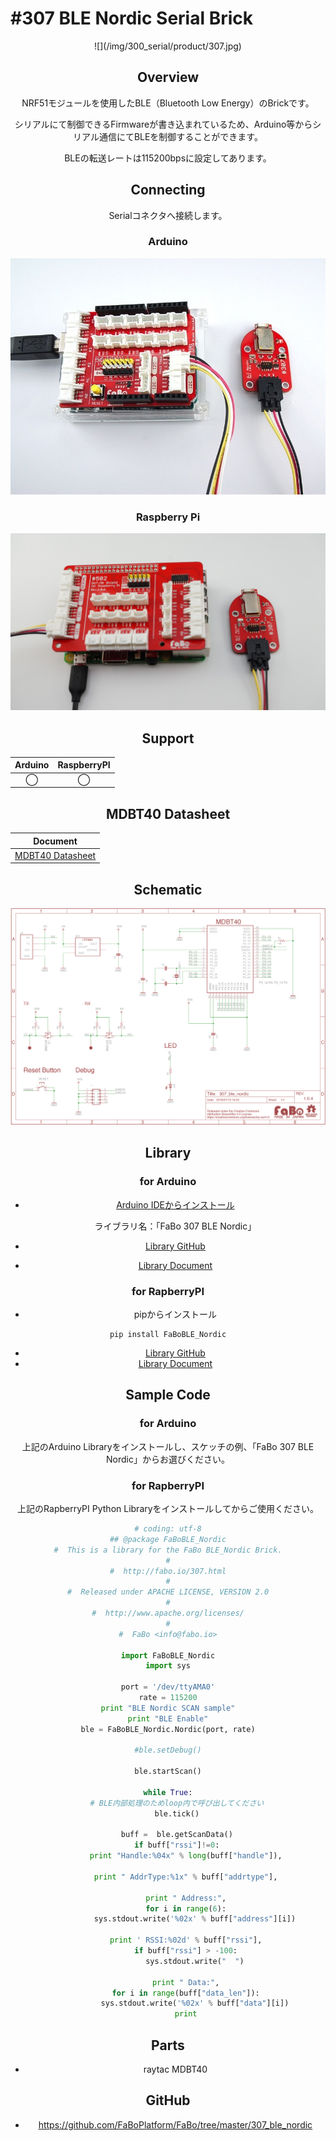 # #307 BLE Nordic Serial Brick

<center>
![](/img/300_serial/product/307.jpg)
<!--COLORME-->

## Overview
NRF51モジュールを使用したBLE（Bluetooth Low Energy）のBrickです。

シリアルにて制御できるFirmwareが書き込まれているため、Arduino等からシリアル通信にてBLEを制御することができます。

BLEの転送レートは115200bpsに設定してあります。

## Connecting
Serialコネクタへ接続します。

### Arduino
![](/img/300_serial/connect/307_ble_nordic_connect.jpg)
### Raspberry Pi
![](/img/300_serial/connect/307_connect_with_rasppi.jpg)

## Support
|Arduino|RaspberryPI|
|:--:|:--:|
|◯|◯|

## MDBT40 Datasheet

|Document|
|--|
|[MDBT40 Datasheet](http://www.raytac.com/download/MDBT40/MDBT40%20spec-Version%20A4.pdf)|

## Schematic
![](/img/300_serial/schematic/307_ble_nordic.png)

## Library

### for Arduino
- [Arduino IDEからインストール](http://fabo.io/library_install.html)

  ライブラリ名：「FaBo 307 BLE Nordic」

- [Library GitHub](https://github.com/FaBoPlatform/FaBoBLE-Nordic-Library)
- [Library Document](http://fabo.io/doxygen/FaBoBLE-Nordic-Library/)

### for RapberryPI
- pipからインストール
```
pip install FaBoBLE_Nordic
```
- [Library GitHub](https://github.com/FaBoPlatform/FaBoBLE-Nordic-Python)
- [Library Document](http://fabo.io/doxygen/FaBoBLE-Nordic-Python/)

## Sample Code
### for Arduino
上記のArduino Libraryをインストールし、スケッチの例、「FaBo 307 BLE Nordic」からお選びください。

### for RapberryPI
上記のRapberryPI Python Libraryをインストールしてからご使用ください。

```python
# coding: utf-8
## @package FaBoBLE_Nordic
#  This is a library for the FaBo BLE_Nordic Brick.
#
#  http://fabo.io/307.html
#
#  Released under APACHE LICENSE, VERSION 2.0
#
#  http://www.apache.org/licenses/
#
#  FaBo <info@fabo.io>

import FaBoBLE_Nordic
import sys

port = '/dev/ttyAMA0'
rate = 115200
print "BLE Nordic SCAN sample"
print "BLE Enable"
ble = FaBoBLE_Nordic.Nordic(port, rate)

#ble.setDebug()

ble.startScan()

while True:
    # BLE内部処理のためloop内で呼び出してください
    ble.tick()

    buff =  ble.getScanData()
    if buff["rssi"]!=0:
        print "Handle:%04x" % long(buff["handle"]),

        print " AddrType:%1x" % buff["addrtype"],

        print " Address:",
        for i in range(6):
            sys.stdout.write('%02x' % buff["address"][i])

        print ' RSSI:%02d' % buff["rssi"],
        if buff["rssi"] > -100:
            sys.stdout.write("  ")

        print " Data:",
        for i in range(buff["data_len"]):
            sys.stdout.write('%02x' % buff["data"][i])
        print
```

## Parts
- raytac MDBT40

## GitHub
- https://github.com/FaBoPlatform/FaBo/tree/master/307_ble_nordic
